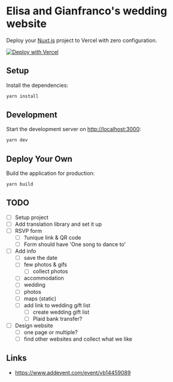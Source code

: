 # Elisa and Gianfranco's wedding website

Deploy your [Nuxt.js](https://nuxtjs.org) project to Vercel with zero configuration.

[![Deploy with Vercel](https://vercel.com/button)](https://vercel.com/new/clone?repository-url=https://github.com/vercel/vercel/tree/main/examples/nuxtjs&template=nuxtjs)

## Setup

Install the dependencies:

```bash
yarn install
```

## Development

Start the development server on <http://localhost:3000>:

```bash
yarn dev
```

## Deploy Your Own

Build the application for production:

```bash
yarn build
```

## TODO

- [ ] Setup project
- [ ] Add translation library and set it up
- [ ] RSVP form
  - [ ] ?unique link & QR code
  - [ ] Form should have 'One song to dance to'
- [ ] Add info
  - [ ] save the date
  - [ ] few photos & gifs
    - [ ] collect photos
  - [ ] accommodation
  - [ ] wedding
  - [ ] photos
  - [ ] maps (static)
  - [ ] add link to wedding gift list
    - [ ] create wedding gift list
    - [ ] Plaid bank transfer?
- [ ] Design website
  - [ ] one page or multiple?
  - [ ] find other websites and collect what we like

## Links

- <https://www.addevent.com/event/vb14459089>
